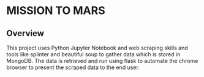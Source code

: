 # **MISSION TO MARS**

## **Overview**

This project uses Python Jupyter Notebook and web scraping skills and tools like splinter and beautiful soup to gather data which is stored in MongoDB. The data is retrieved and run using flask to automate the chrome browser to present the scraped data to the end user.
